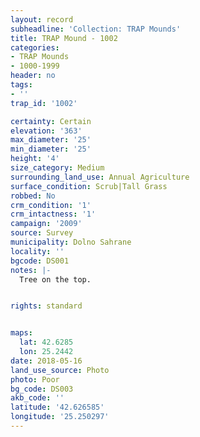 ```yaml
---
layout: record
subheadline: 'Collection: TRAP Mounds'
title: TRAP Mound - 1002
categories:
- TRAP Mounds
- 1000-1999
header: no
tags:
- ''
trap_id: '1002'

certainty: Certain
elevation: '363'
max_diameter: '25'
min_diameter: '25'
height: '4'
size_category: Medium
surrounding_land_use: Annual Agriculture
surface_condition: Scrub|Tall Grass
robbed: No
crm_condition: '1'
crm_intactness: '1'
campaign: '2009'
source: Survey
municipality: Dolno Sahrane
locality: ''
bgcode: DS001
notes: |-
  Tree on the top.


rights: standard


maps:
  lat: 42.6285
  lon: 25.2442
date: 2018-05-16
land_use_source: Photo
photo: Poor
bg_code: DS003
akb_code: ''
latitude: '42.626585'
longitude: '25.250297'
---
```

